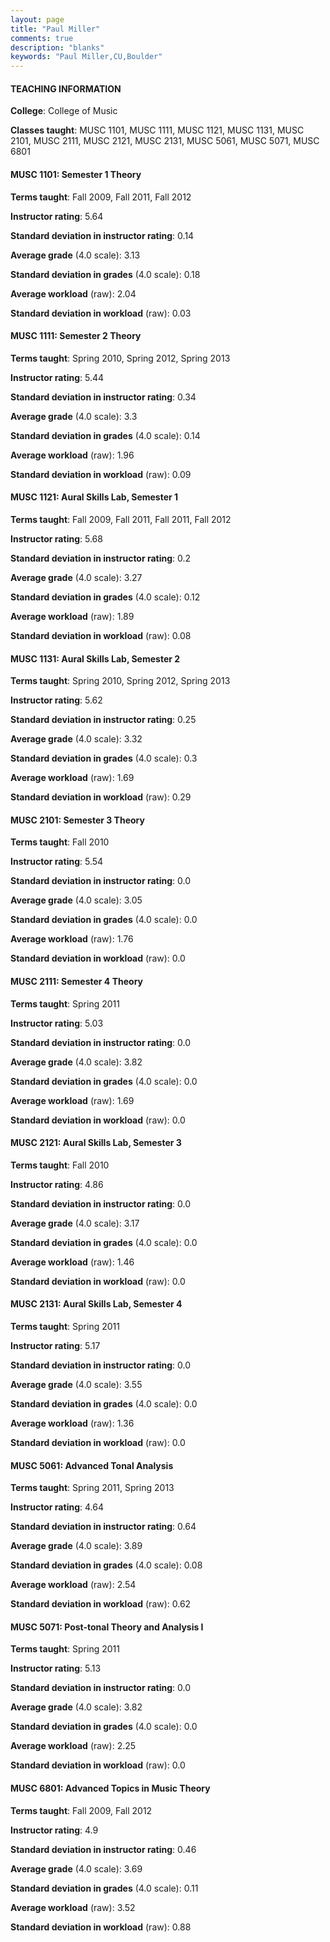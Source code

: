 ```yaml
---
layout: page
title: "Paul Miller" 
comments: true
description: "blanks"
keywords: "Paul Miller,CU,Boulder"
---
```

<head>
<script src="https://ajax.googleapis.com/ajax/libs/jquery/2.1.3/jquery.min.js"></script>
<script src="https://dl.dropboxusercontent.com/s/pc42nxpaw1ea4o9/highcharts.js?dl=0"></script>
<!-- <script src="../assets/js/highcharts.js"></script> -->
<style type="text/css">@font-face {
	font-family: "Bebas Neue";
	src: url(https://www.filehosting.org/file/details/544349/BebasNeue Regular.otf) format("opentype");
	}
	h1.Bebas { 
		font-family: "Bebas Neue", Verdana, Tahoma;
	}
</style>
</head>
	   
#### TEACHING INFORMATION

**College**: College of Music

**Classes taught**: MUSC 1101, MUSC 1111, MUSC 1121, MUSC 1131, MUSC 2101, MUSC 2111, MUSC 2121, MUSC 2131, MUSC 5061, MUSC 5071, MUSC 6801

#### MUSC 1101: Semester 1 Theory

**Terms taught**: Fall 2009, Fall 2011, Fall 2012

**Instructor rating**: 5.64

**Standard deviation in instructor rating**: 0.14

**Average grade** (4.0 scale): 3.13

**Standard deviation in grades** (4.0 scale): 0.18

**Average workload** (raw): 2.04

**Standard deviation in workload** (raw): 0.03

#### MUSC 1111: Semester 2 Theory

**Terms taught**: Spring 2010, Spring 2012, Spring 2013

**Instructor rating**: 5.44

**Standard deviation in instructor rating**: 0.34

**Average grade** (4.0 scale): 3.3

**Standard deviation in grades** (4.0 scale): 0.14

**Average workload** (raw): 1.96

**Standard deviation in workload** (raw): 0.09

#### MUSC 1121: Aural Skills Lab, Semester 1

**Terms taught**: Fall 2009, Fall 2011, Fall 2011, Fall 2012

**Instructor rating**: 5.68

**Standard deviation in instructor rating**: 0.2

**Average grade** (4.0 scale): 3.27

**Standard deviation in grades** (4.0 scale): 0.12

**Average workload** (raw): 1.89

**Standard deviation in workload** (raw): 0.08

#### MUSC 1131: Aural Skills Lab, Semester 2

**Terms taught**: Spring 2010, Spring 2012, Spring 2013

**Instructor rating**: 5.62

**Standard deviation in instructor rating**: 0.25

**Average grade** (4.0 scale): 3.32

**Standard deviation in grades** (4.0 scale): 0.3

**Average workload** (raw): 1.69

**Standard deviation in workload** (raw): 0.29

#### MUSC 2101: Semester 3 Theory

**Terms taught**: Fall 2010

**Instructor rating**: 5.54

**Standard deviation in instructor rating**: 0.0

**Average grade** (4.0 scale): 3.05

**Standard deviation in grades** (4.0 scale): 0.0

**Average workload** (raw): 1.76

**Standard deviation in workload** (raw): 0.0

#### MUSC 2111: Semester 4 Theory

**Terms taught**: Spring 2011

**Instructor rating**: 5.03

**Standard deviation in instructor rating**: 0.0

**Average grade** (4.0 scale): 3.82

**Standard deviation in grades** (4.0 scale): 0.0

**Average workload** (raw): 1.69

**Standard deviation in workload** (raw): 0.0

#### MUSC 2121: Aural Skills Lab, Semester 3

**Terms taught**: Fall 2010

**Instructor rating**: 4.86

**Standard deviation in instructor rating**: 0.0

**Average grade** (4.0 scale): 3.17

**Standard deviation in grades** (4.0 scale): 0.0

**Average workload** (raw): 1.46

**Standard deviation in workload** (raw): 0.0

#### MUSC 2131: Aural Skills Lab, Semester 4

**Terms taught**: Spring 2011

**Instructor rating**: 5.17

**Standard deviation in instructor rating**: 0.0

**Average grade** (4.0 scale): 3.55

**Standard deviation in grades** (4.0 scale): 0.0

**Average workload** (raw): 1.36

**Standard deviation in workload** (raw): 0.0

#### MUSC 5061: Advanced Tonal Analysis

**Terms taught**: Spring 2011, Spring 2013

**Instructor rating**: 4.64

**Standard deviation in instructor rating**: 0.64

**Average grade** (4.0 scale): 3.89

**Standard deviation in grades** (4.0 scale): 0.08

**Average workload** (raw): 2.54

**Standard deviation in workload** (raw): 0.62

#### MUSC 5071: Post-tonal Theory and Analysis I

**Terms taught**: Spring 2011

**Instructor rating**: 5.13

**Standard deviation in instructor rating**: 0.0

**Average grade** (4.0 scale): 3.82

**Standard deviation in grades** (4.0 scale): 0.0

**Average workload** (raw): 2.25

**Standard deviation in workload** (raw): 0.0

#### MUSC 6801: Advanced Topics in Music Theory

**Terms taught**: Fall 2009, Fall 2012

**Instructor rating**: 4.9

**Standard deviation in instructor rating**: 0.46

**Average grade** (4.0 scale): 3.69

**Standard deviation in grades** (4.0 scale): 0.11

**Average workload** (raw): 3.52

**Standard deviation in workload** (raw): 0.88

